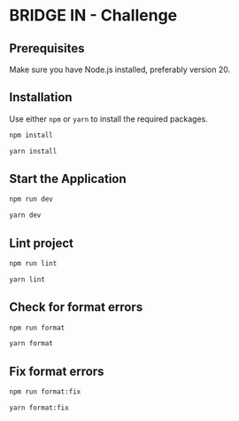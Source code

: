 # BRIDGE IN - Challenge

## Prerequisites

Make sure you have Node.js installed, preferably version 20.

## Installation

Use either `npm` or `yarn` to install the required packages.

```bash
npm install
```

```bash
yarn install
```

## Start the Application

```bash
npm run dev
```

```bash
yarn dev
```

## Lint project

```bash
npm run lint
```

```bash
yarn lint
```

## Check for format errors

```bash
npm run format
```

```bash
yarn format
```

## Fix format errors

```bash
npm run format:fix
```

```bash
yarn format:fix
```
